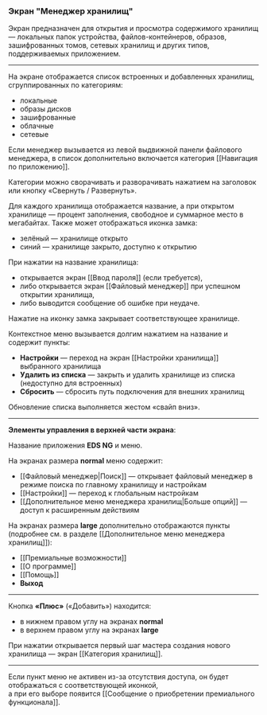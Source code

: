 ### Экран "Менеджер хранилищ"

Экран предназначен для открытия и просмотра содержимого хранилищ — локальных папок устройства, файлов-контейнеров, образов, зашифрованных томов, сетевых хранилищ и других типов, поддерживаемых приложением.

---

На экране отображается список встроенных и добавленных хранилищ, сгруппированных по категориям:

- локальные
- образы дисков
- зашифрованные
- облачные
- сетевые

Если менеджер вызывается из левой выдвижной панели файлового менеджера, в список дополнительно включается категория [[Навигация по приложению]].

Категории можно сворачивать и разворачивать нажатием на заголовок или кнопку «Свернуть / Развернуть».

Для каждого хранилища отображается название, а при открытом хранилище — процент заполнения, свободное и суммарное место в мегабайтах. Также может отображаться иконка замка:

- зелёный — хранилище открыто
- синий — хранилище закрыто, доступно к открытию

При нажатии на название хранилища:

- открывается экран [[Ввод пароля]] (если требуется),
- либо открывается экран [[Файловый менеджер]] при успешном открытии хранилища,
- либо выводится сообщение об ошибке при неудаче.

Нажатие на иконку замка закрывает соответствующее хранилище.

Контекстное меню вызывается долгим нажатием на название и содержит пункты:

- **Настройки** — переход на экран [[Настройки хранилища]] выбранного хранилища
- **Удалить из списка** — закрыть и удалить хранилище из списка (недоступно для встроенных)
- **Сбросить** — сбросить путь подключения для внешних хранилищ

Обновление списка выполняется жестом «свайп вниз».

---

**Элементы управления в верхней части экрана**:

Название приложения **EDS NG** и меню.

На экранах размера **normal** меню содержит:

- [[Файловый менеджер|Поиск]] — открывает файловый менеджер в режиме поиска по главному хранилищу и настройкам
- [[Настройки]] — переход к глобальным настройкам
- [[Дополнительное меню менеджера хранилищ|Больше опций]] — доступ к расширенным действиям


На экранах размера **large** дополнительно отображаются пункты (подробнее см. в разделе [[Дополнительное меню менеджера хранилищ]]):

- [[Премиальные возможности]]
- [[О программе]]
- [[Помощь]]
- **Выход**

---

Кнопка **«Плюс»** («Добавить») находится:

- в нижнем правом углу на экранах **normal**
- в верхнем правом углу на экранах **large**

При нажатии открывается первый шаг мастера создания нового хранилища — экран [[Категория хранилищ]].

---

Если пункт меню не активен из-за отсутствия доступа, он будет отображаться с соответствующей иконкой,  
а при его выборе появится [[Сообщение о приобретении премиального функционала]].